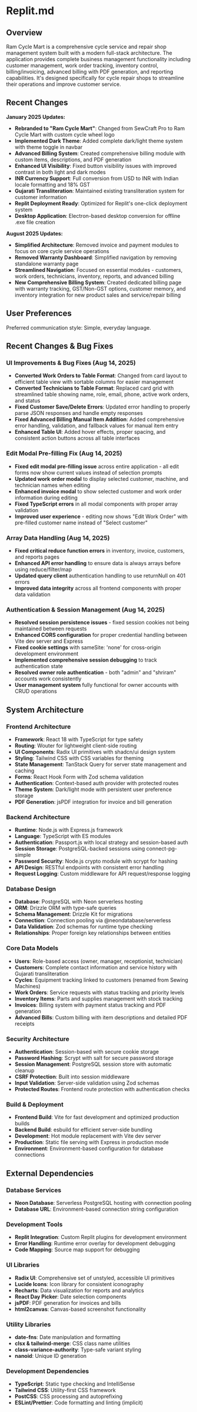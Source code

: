 # Replit.md

## Overview

Ram Cycle Mart is a comprehensive cycle service and repair shop management system built with a modern full-stack architecture. The application provides complete business management functionality including customer management, work order tracking, inventory control, billing/invoicing, advanced billing with PDF generation, and reporting capabilities. It's designed specifically for cycle repair shops to streamline their operations and improve customer service.

## Recent Changes

**January 2025 Updates:**
- **Rebranded to "Ram Cycle Mart"**: Changed from SewCraft Pro to Ram Cycle Mart with custom cycle wheel logo
- **Implemented Dark Theme**: Added complete dark/light theme system with theme toggle in navbar
- **Advanced Billing System**: Created comprehensive billing module with custom items, descriptions, and PDF generation
- **Enhanced UI Visibility**: Fixed button visibility issues with improved contrast in both light and dark modes
- **INR Currency Support**: Full conversion from USD to INR with Indian locale formatting and 18% GST
- **Gujarati Transliteration**: Maintained existing transliteration system for customer information
- **Replit Deployment Ready**: Optimized for Replit's one-click deployment system
- **Desktop Application**: Electron-based desktop conversion for offline .exe file creation

**August 2025 Updates:**
- **Simplified Architecture**: Removed invoice and payment modules to focus on core cycle service operations
- **Removed Warranty Dashboard**: Simplified navigation by removing standalone warranty page
- **Streamlined Navigation**: Focused on essential modules - customers, work orders, technicians, inventory, reports, and advanced billing
- **New Comprehensive Billing System**: Created dedicated billing page with warranty tracking, GST/Non-GST options, customer memory, and inventory integration for new product sales and service/repair billing

## User Preferences

Preferred communication style: Simple, everyday language.

## Recent Changes & Bug Fixes

### UI Improvements & Bug Fixes (Aug 14, 2025)
- **Converted Work Orders to Table Format**: Changed from card layout to efficient table view with sortable columns for easier management
- **Converted Technicians to Table Format**: Replaced card grid with streamlined table showing name, role, email, phone, active work orders, and status
- **Fixed Customer Save/Delete Errors**: Updated error handling to properly parse JSON responses and handle empty responses
- **Fixed Advanced Billing Manual Item Addition**: Added comprehensive error handling, validation, and fallback values for manual item entry
- **Enhanced Table UI**: Added hover effects, proper spacing, and consistent action buttons across all table interfaces

### Edit Modal Pre-filling Fix (Aug 14, 2025)
- **Fixed edit modal pre-filling issue** across entire application - all edit forms now show current values instead of selection prompts
- **Updated work order modal** to display selected customer, machine, and technician names when editing
- **Enhanced invoice modal** to show selected customer and work order information during editing
- **Fixed TypeScript errors** in all modal components with proper array validation
- **Improved user experience** - editing now shows "Edit Work Order" with pre-filled customer name instead of "Select customer"

### Array Data Handling (Aug 14, 2025)
- **Fixed critical reduce function errors** in inventory, invoice, customers, and reports pages
- **Enhanced API error handling** to ensure data is always arrays before using reduce/filter/map
- **Updated query client** authentication handling to use returnNull on 401 errors
- **Improved data integrity** across all frontend components with proper data validation

### Authentication & Session Management (Aug 14, 2025)
- **Resolved session persistence issues** - fixed session cookies not being maintained between requests
- **Enhanced CORS configuration** for proper credential handling between Vite dev server and Express
- **Fixed cookie settings** with sameSite: 'none' for cross-origin development environment
- **Implemented comprehensive session debugging** to track authentication state
- **Resolved owner role authentication** - both "admin" and "shriram" accounts work consistently
- **User management system** fully functional for owner accounts with CRUD operations

## System Architecture

### Frontend Architecture
- **Framework**: React 18 with TypeScript for type safety
- **Routing**: Wouter for lightweight client-side routing
- **UI Components**: Radix UI primitives with shadcn/ui design system
- **Styling**: Tailwind CSS with CSS variables for theming
- **State Management**: TanStack Query for server state management and caching
- **Forms**: React Hook Form with Zod schema validation
- **Authentication**: Context-based auth provider with protected routes
- **Theme System**: Dark/light mode with persistent user preference storage
- **PDF Generation**: jsPDF integration for invoice and bill generation

### Backend Architecture
- **Runtime**: Node.js with Express.js framework
- **Language**: TypeScript with ES modules
- **Authentication**: Passport.js with local strategy and session-based auth
- **Session Storage**: PostgreSQL-backed sessions using connect-pg-simple
- **Password Security**: Node.js crypto module with scrypt for hashing
- **API Design**: RESTful endpoints with consistent error handling
- **Request Logging**: Custom middleware for API request/response logging

### Database Design
- **Database**: PostgreSQL with Neon serverless hosting
- **ORM**: Drizzle ORM with type-safe queries
- **Schema Management**: Drizzle Kit for migrations
- **Connection**: Connection pooling via @neondatabase/serverless
- **Data Validation**: Zod schemas for runtime type checking
- **Relationships**: Proper foreign key relationships between entities

### Core Data Models
- **Users**: Role-based access (owner, manager, receptionist, technician)
- **Customers**: Complete contact information and service history with Gujarati transliteration
- **Cycles**: Equipment tracking linked to customers (renamed from Sewing Machines)
- **Work Orders**: Service requests with status tracking and priority levels
- **Inventory Items**: Parts and supplies management with stock tracking
- **Invoices**: Billing system with payment status tracking and PDF generation
- **Advanced Bills**: Custom billing with item descriptions and detailed PDF receipts

### Security Architecture
- **Authentication**: Session-based with secure cookie storage
- **Password Hashing**: Scrypt with salt for secure password storage
- **Session Management**: PostgreSQL session store with automatic cleanup
- **CSRF Protection**: Built into session middleware
- **Input Validation**: Server-side validation using Zod schemas
- **Protected Routes**: Frontend route protection with authentication checks

### Build & Deployment
- **Frontend Build**: Vite for fast development and optimized production builds
- **Backend Build**: esbuild for efficient server-side bundling
- **Development**: Hot module replacement with Vite dev server
- **Production**: Static file serving with Express in production mode
- **Environment**: Environment-based configuration for database connections

## External Dependencies

### Database Services
- **Neon Database**: Serverless PostgreSQL hosting with connection pooling
- **Database URL**: Environment-based connection string configuration

### Development Tools
- **Replit Integration**: Custom Replit plugins for development environment
- **Error Handling**: Runtime error overlay for development debugging
- **Code Mapping**: Source map support for debugging

### UI Libraries
- **Radix UI**: Comprehensive set of unstyled, accessible UI primitives
- **Lucide Icons**: Icon library for consistent iconography
- **Recharts**: Data visualization for reports and analytics
- **React Day Picker**: Date selection components
- **jsPDF**: PDF generation for invoices and bills
- **html2canvas**: Canvas-based screenshot functionality

### Utility Libraries
- **date-fns**: Date manipulation and formatting
- **clsx & tailwind-merge**: CSS class name utilities
- **class-variance-authority**: Type-safe variant styling
- **nanoid**: Unique ID generation

### Development Dependencies
- **TypeScript**: Static type checking and IntelliSense
- **Tailwind CSS**: Utility-first CSS framework
- **PostCSS**: CSS processing and autoprefixing
- **ESLint/Prettier**: Code formatting and linting (implicit)